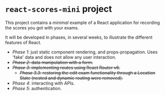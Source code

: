 # `react-scores-mini` project

This project contains a _minimal_ example of a React application for recording the scores you got with your exams.

It will be developed in phases, in several weeks, to illustrate the different features of React.

* _Phase 1_: just static component rendering, and props-propagation. Uses 'fake' data and does not allow any user interaction.
* ~~_Phase 2_: data manipulation with a form.~~
* ~~_Phase 3_: implementing routes using React Router v6.~~
  * ~~_Phase 3.3_: restoring the edit exam functionality through a Location State (nested and dynamic routing were removed).~~
* _Phase 4_: interacting with APIs.
* _Phase 5_: authentication.
